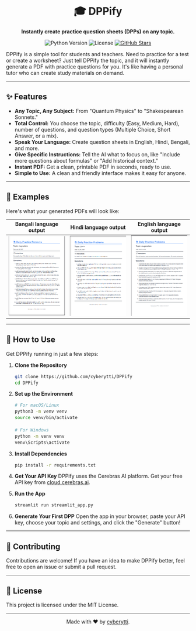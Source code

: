 <h1 align="center">🎓 DPPify</h1>

<p align="center">
  <b>Instantly create practice question sheets (DPPs) on any topic.</b>
</p>

<p align="center">
  <img src="https://img.shields.io/badge/Python-3.9%2B-blue?style=for-the-badge&logo=python" alt="Python Version">
  <img src="https://img.shields.io/badge/License-MIT-green?style=for-the-badge" alt="License">
  <a href="https://github.com/cyberytti/DPPify">
    <img src="https://img.shields.io/github/stars/cyberytti/DPPify?style=for-the-badge&logo=github&color=gold" alt="GitHub Stars">
  </a>
</p>

DPPify is a simple tool for students and teachers. Need to practice for a test or create a worksheet? Just tell DPPify the topic, and it will instantly generate a PDF with practice questions for you. It's like having a personal tutor who can create study materials on demand.

---

## ✨ Features

- **Any Topic, Any Subject:** From "Quantum Physics" to "Shakespearean Sonnets."
- **Total Control:** You choose the topic, difficulty (Easy, Medium, Hard), number of questions, and question types (Multiple Choice, Short Answer, or a mix).
- **Speak Your Language:** Create question sheets in English, Hindi, Bengali, and more.
- **Give Specific Instructions:** Tell the AI what to focus on, like "Include more questions about formulas" or "Add historical context."
- **Instant PDF:** Get a clean, printable PDF in seconds, ready to use.
- **Simple to Use:** A clean and friendly interface makes it easy for anyone.

---

## 📸 Examples
Here's what your generated PDFs will look like:

| Bangali language output | Hindi language output | English language output |
| :---: | :---: | :---: |
| <img src="https://raw.githubusercontent.com/cyberytti/DPPify/efcd2ec9e86176ecd64c19dba9fdaa5dbe822c55/sample_output_images/Screenshot%20from%202025-07-29%2000-33-27.png" alt="Bengali DPP" width="250"> | <img src="https://raw.githubusercontent.com/cyberytti/DPPify/efcd2ec9e86176ecd64c19dba9fdaa5dbe822c55/sample_output_images/Screenshot%20from%202025-07-29%2000-32-51.png" alt="Hindi DPP" width="250"> | <img src="https://raw.githubusercontent.com/cyberytti/DPPify/efcd2ec9e86176ecd64c19dba9fdaa5dbe822c55/sample_output_images/Screenshot%20from%202025-07-29%2000-32-16.png" alt="English DPP" width="250"> |

---

## 🚀 How to Use
Get DPPify running in just a few steps:

1.  **Clone the Repository**
    ```bash
    git clone https://github.com/cyberytti/DPPify
    cd DPPify
    ```

2.  **Set up the Environment**
    ```bash
    # For macOS/Linux
    python3 -m venv venv
    source venv/bin/activate

    # For Windows
    python -m venv venv
    venv\Scripts\activate
    ```

3.  **Install Dependencies**
    ```bash
    pip install -r requirements.txt
    ```

4.  **Get Your API Key**
    DPPify uses the Cerebras AI platform. Get your free API key from [cloud.cerebras.ai](https://cloud.cerebras.ai).

5.  **Run the App**
    ```bash
    streamlit run streamlit_app.py
    ```

6.  **Generate Your First DPP**
    Open the app in your browser, paste your API key, choose your topic and settings, and click the "Generate" button!

---

## 🤝 Contributing
Contributions are welcome! If you have an idea to make DPPify better, feel free to open an issue or submit a pull request.

---

## 📄 License
This project is licensed under the MIT License.

---

<p align="center">
  Made with ❤️ by <a href="https://github.com/cyberytti">cyberytti</a>.
</p>
